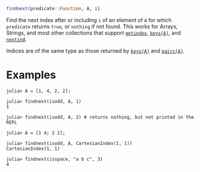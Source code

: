```julia
findnext(predicate::Function, A, i)
```

Find the next index after or including `i` of an element of `A` for which `predicate` returns `true`, or `nothing` if not found. This works for Arrays, Strings, and most other collections that support [`getindex`](@ref), [`keys(A)`](@ref), and [`nextind`](@ref).

Indices are of the same type as those returned by [`keys(A)`](@ref) and [`pairs(A)`](@ref).

# Examples

```jldoctest
julia> A = [1, 4, 2, 2];

julia> findnext(isodd, A, 1)
1

julia> findnext(isodd, A, 2) # returns nothing, but not printed in the REPL

julia> A = [1 4; 2 2];

julia> findnext(isodd, A, CartesianIndex(1, 1))
CartesianIndex(1, 1)

julia> findnext(isspace, "a b c", 3)
4
```
